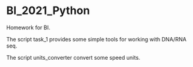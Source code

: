 # BI_2021_Python
Homework for BI.

The script task_1 provides some simple tools for working with DNA/RNA seq.

The script units_converter convert some speed units.
